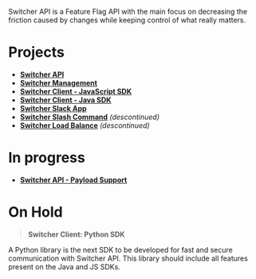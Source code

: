 Switcher API is a Feature Flag API with the main focus on decreasing the friction caused by changes while keeping control of what really matters.

# Projects
- [**Switcher API**](https://github.com/petruki/switcher-api)
- [**Switcher Management**](https://github.com/petruki/switcher-management)
- [**Switcher Client - JavaScript SDK**](https://github.com/petruki/switcher-client-master)
- [**Switcher Client - Java SDK**](https://github.com/petruki/switcher-client)
- [**Switcher Slack App**](https://github.com/switcherapi/switcher-slack-app)
- [**Switcher Slash Command**](https://github.com/switcherapi/switcher-slash-webhook) *(descontinued)*
- [**Switcher Load Balance**](https://github.com/petruki/switcher-load-balance) *(descontinued)*

# In progress

- [**Switcher API - Payload Support**](https://github.com/orgs/switcherapi/projects/4)

# On Hold

> **Switcher Client: Python SDK**

A Python library is the next SDK to be developed for fast and secure communication with Switcher API.
This library should include all features present on the Java and JS SDKs.